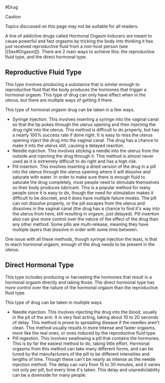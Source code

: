 #Drug 

> [!caution] 
> Topics discussed on this page may not be suitable for all readers.

A line of addictive drugs called Hormonal Orgasm Inducers are meant to cause powerful and fast orgasms by tricking the body into thinking it has just received reproductive fluid from a non-host person (see [[Sex#Orgasm]]). There are 2 main ways to achieve this: the reproductive fluid type, and the direct hormonal type.
## Reproductive Fluid Type
This type involves producing a substance that is similar enough to reproductive fluid that the body produces the hormones that trigger a hormonal orgasm. This type of drug can only have effect when in the uterus, but there are multiple ways of getting it there.

This type of hormonal orgasm drug can be taken in a few ways.
- Syringe injection. This involves inserting a syringe into the vaginal canal so that the tip pokes through the uterus opening and then injecting the drug right into the uterus. This method is difficult to do properly, but has a nearly 100% success rate if done right. It is easy to miss the uterus opening inject the drug into the vaginal canal. The drug has a chance to make it into the uterus still, causing a delayed reaction.
- Needle injection. This involves sticking a needle into the uterus from the outside and injecting the drug through it. This method is almost never used as it is extremely difficult to do right and has a high risk.
- Pill insertion. This involves inserting a dried version of the drug in a pill into the uterus through the uterus opening where it will dissolve and saturate with water. In order to make sure there is enough fluid to saturate the drug completely, most people need to stimulate themselves so their body produces lubricant. This is a popular method for many people since it is easy to do, though the need for stimulation makes it difficult to be discreet, and it does have multiple failure modes. The pill can not dissolve properly, or the pill escapes from the uterus and dissolves in the vaginal canal (the drug has a chance to find it's way into the uterus from here, still resulting in orgasm, just delayed). Pill insertion also can give more control over the nature of the effect of the drug than any other method. Some pills are multi-release, meaning they have multiple layers that dissolve in order with some time between.

One issue with all these methods, though syringe injection the least, is that to reach hormonal orgasm, enough of the drug needs to be present in the uterus.
## Direct Hormonal Type
This type includes producing or harvesting the hormones that result in a hormonal orgasm directly and taking those. The direct hormonal type has more control over the nature of the hormonal orgasm than the reproductive fluid type.

This type of drug can be taken in multiple ways.
- Needle injection. This involves injecting the drug into the blood, usually in the pit of the arm. It is very fast acting, taking about 10 to 20 seconds of delay. This method is prone to spreading disease if the needles aren't clean. This method usually results in more intense and faster orgasms, more like the real ones, or ones induced by the reproductive fluid type.
- Pill ingestion. This involves swallowing a pill that contains the hormones. This is by far the easiest method to do, taking little effort. Hormonal orgasms from this method can take many different forms, and can be tuned by the manufacturers of the pill to be different intensities and lengths of time. Though these can't be nearly as intense as the needle injection method. The delay can vary from 15 to 30 minutes, and it varies not only per pill, but every time it's taken. This delay and unpredictability can be a downside for many people.
